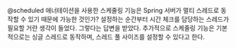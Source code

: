 @scheduled 애너테이션을 사용한 스케줄링 기능은 Spring 서버가 멀티 스레드로 동작할 수 있기 때문에 가능한 것인가? 설정하는 순간부터 시간 체크를 담당하는 스레드가 필요할 거란 생각이 들었다.
그렇다는 답변을 받았다. 추가적으로 스케줄링 기능은 기본적으로는 싱글 스레드로 동작하며, 스레드 풀 사이즈를 설정할 수 있다고 한다.
